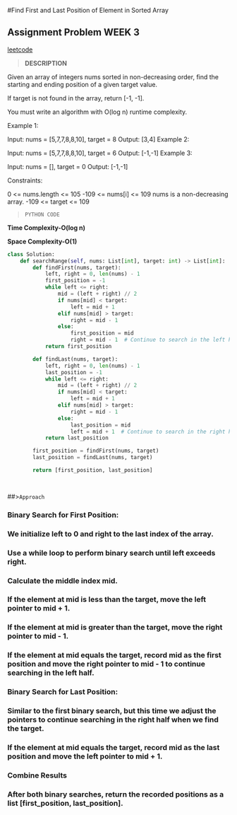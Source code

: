 #Find First and Last Position of Element in Sorted Array
## Assignment Problem WEEK 3


[leetcode](https://leetcode.com/problems/find-first-and-last-position-of-element-in-sorted-array/description/?envType=study-plan-v2&envId=top-interview-150)

>**DESCRIPTION**

Given an array of integers nums sorted in non-decreasing order, find the starting and ending position of a given target value.

If target is not found in the array, return [-1, -1].

You must write an algorithm with O(log n) runtime complexity.

 

Example 1:

Input: nums = [5,7,7,8,8,10], target = 8
Output: [3,4]
Example 2:

Input: nums = [5,7,7,8,8,10], target = 6
Output: [-1,-1]
Example 3:

Input: nums = [], target = 0
Output: [-1,-1]
 

Constraints:

0 <= nums.length <= 105
-109 <= nums[i] <= 109
nums is a non-decreasing array.
-109 <= target <= 109

>`PYTHON CODE`

**Time Complexity-O(log n)**

**Space Complexity-O(1)**

```Python
class Solution:
    def searchRange(self, nums: List[int], target: int) -> List[int]:
        def findFirst(nums, target):
            left, right = 0, len(nums) - 1
            first_position = -1
            while left <= right:
                mid = (left + right) // 2
                if nums[mid] < target:
                    left = mid + 1
                elif nums[mid] > target:
                    right = mid - 1
                else:
                    first_position = mid
                    right = mid - 1  # Continue to search in the left half
            return first_position

        def findLast(nums, target):
            left, right = 0, len(nums) - 1
            last_position = -1
            while left <= right:
                mid = (left + right) // 2
                if nums[mid] < target:
                    left = mid + 1
                elif nums[mid] > target:
                    right = mid - 1
                else:
                    last_position = mid
                    left = mid + 1  # Continue to search in the right half
            return last_position

        first_position = findFirst(nums, target)
        last_position = findLast(nums, target)

        return [first_position, last_position]

        

```


##>`Approach`
### Binary Search for First Position:

### We initialize left to 0 and right to the last index of the array.
### Use a while loop to perform binary search until left exceeds right.
### Calculate the middle index mid.
### If the element at mid is less than the target, move the left pointer to mid + 1.
###  If the element at mid is greater than the target, move the right pointer to mid - 1.
### If the element at mid equals the target, record mid as the first position and move the right pointer to mid - 1 to continue searching in the left half.
### Binary Search for Last Position:

### Similar to the first binary search, but this time we adjust the pointers to continue searching in the right half when we find the target.
### If the element at mid equals the target, record mid as the last position and move the left pointer to mid + 1.

### Combine Results
### After both binary searches, return the recorded positions as a list [first_position, last_position].


